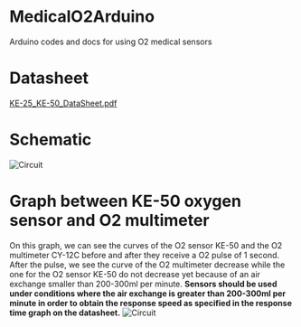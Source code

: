 # MedicalO2Arduino
Arduino codes and docs for using O2 medical sensors
# Datasheet
[KE-25_KE-50_DataSheet.pdf](https://github.com/MakerLabCRI/MedicalO2SensorsArduino/files/6415594/KE-25_KE-50_DataSheet.pdf)

# Schematic
![Circuit](https://user-images.githubusercontent.com/47628329/126790159-1b4f24de-4318-4b4f-b2cd-765bafbb3e7a.png)

# Graph between KE-50 oxygen sensor and O2 multimeter
On this graph, we can see the curves of the O2 sensor KE-50 and the O2 multimeter CY-12C before and after they receive a O2 pulse of 1 second.
After the pulse, we see the curve of the O2 multimeter decrease while the one for the O2 sensor KE-50 do not decrease yet because of an air exchange smaller than 200-300ml per minute. **Sensors should be used under conditions where the air exchange is greater than 200-300ml per minute in order to obtain the response speed as specified in the response time graph on the datasheet.** 
![Circuit](https://user-images.githubusercontent.com/47628329/126789857-70864322-3154-44a4-9fbf-b9beda1bb88d.png)
